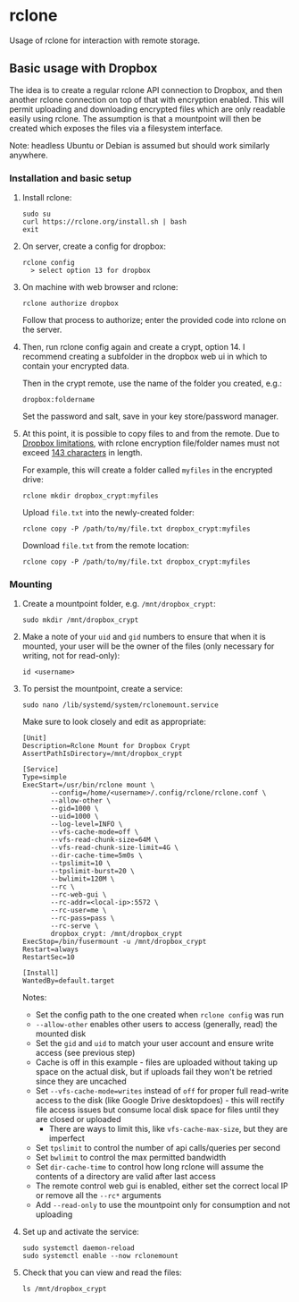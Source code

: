 # rclone

Usage of rclone for interaction with remote storage.

## Basic usage with Dropbox

The idea is to create a regular rclone API connection to Dropbox, and then another rclone connection on top of that with encryption enabled.
This will permit uploading and downloading encrypted files which are only readable easily using rclone.
The assumption is that a mountpoint will then be created which exposes the files via a filesystem interface.

Note: headless Ubuntu or Debian is assumed but should work similarly anywhere.

### Installation and basic setup

1. Install rclone:

       sudo su
       curl https://rclone.org/install.sh | bash
       exit

2. On server, create a config for dropbox:

       rclone config
         > select option 13 for dropbox

3. On machine with web browser and rclone:

       rclone authorize dropbox

    Follow that process to authorize; enter the provided code into rclone on the server.

4. Then, run rclone config again and create a crypt, option 14. I recommend creating a subfolder in the dropbox web ui in which to contain your encrypted data.

    Then in the crypt remote, use the name of the folder you created, e.g.:

       dropbox:foldername

    Set the password and salt, save in your key store/password manager.

5. At this point, it is possible to copy files to and from the remote. Due to [Dropbox limitations](https://help.dropbox.com/organize/file-names), with rclone encryption file/folder names must not exceed [143 characters](https://forum.rclone.org/t/problem-with-deep-paths-dropbox/14822/3) in length.

   For example, this will create a folder called `myfiles` in the encrypted drive:
  
       rclone mkdir dropbox_crypt:myfiles
  
   Upload `file.txt` into the newly-created folder:

       rclone copy -P /path/to/my/file.txt dropbox_crypt:myfiles

   Download `file.txt` from the remote location:
  
       rclone copy -P /path/to/my/file.txt dropbox_crypt:myfiles

### Mounting

1. Create a mountpoint folder, e.g. `/mnt/dropbox_crypt`:

       sudo mkdir /mnt/dropbox_crypt

2. Make a note of your `uid` and `gid` numbers to ensure that when it is mounted, your user will be the owner of the files (only necessary for writing, not for read-only):

       id <username>

3. To persist the mountpoint, create a service:

       sudo nano /lib/systemd/system/rclonemount.service

   Make sure to look closely and edit as appropriate:

       [Unit]
       Description=Rclone Mount for Dropbox Crypt
       AssertPathIsDirectory=/mnt/dropbox_crypt

       [Service]
       Type=simple
       ExecStart=/usr/bin/rclone mount \
              --config=/home/<username>/.config/rclone/rclone.conf \
              --allow-other \
              --gid=1000 \
              --uid=1000 \
              --log-level=INFO \
              --vfs-cache-mode=off \
              --vfs-read-chunk-size=64M \
              --vfs-read-chunk-size-limit=4G \
              --dir-cache-time=5m0s \
              --tpslimit=10 \
              --tpslimit-burst=20 \
              --bwlimit=120M \
              --rc \
              --rc-web-gui \
              --rc-addr=<local-ip>:5572 \
              --rc-user=me \
              --rc-pass=pass \
              --rc-serve \
              dropbox_crypt: /mnt/dropbox_crypt
       ExecStop=/bin/fusermount -u /mnt/dropbox_crypt
       Restart=always
       RestartSec=10

       [Install]
       WantedBy=default.target

    Notes:

      * Set the config path to the one created when `rclone config` was run
      * `--allow-other` enables other users to access (generally, read) the mounted disk
      * Set the `gid` and `uid` to match your user account and ensure write access (see previous step)
      * Cache is off in this example - files are uploaded without taking up space on the actual disk, but if uploads fail they won't be retried since they are uncached
      * Set `--vfs-cache-mode=writes` instead of `off` for proper full read-write access to the disk (like Google Drive desktopdoes) - this will rectify file access issues but consume local disk space for files until they are closed or uploaded
        * There are ways to limit this, like `vfs-cache-max-size`, but they are imperfect
      * Set `tpslimit` to control the number of api calls/queries per second
      * Set `bwlimit` to control the max permitted bandwidth
      * Set `dir-cache-time` to control how long rclone will assume the contents of a directory are valid after last access
      * The remote control web gui is enabled, either set the correct local IP or remove all the `--rc*` arguments
      * Add `--read-only` to use the mountpoint only for consumption and not uploading

4. Set up and activate the service:

       sudo systemctl daemon-reload
       sudo systemctl enable --now rclonemount

5. Check that you can view and read the files:

       ls /mnt/dropbox_crypt
